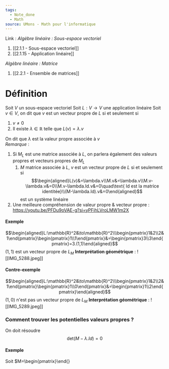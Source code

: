```yaml
---
tags:
  - Note_done
  - Math
source: UMons - Math pour l'informatique
---
```


Link :
_Algèbre linéaire : Sous-espace vectoriel_
1. [[2.1.1 - Sous-espace vectoriel]]
1. [[2.1.15 - Application linéaire]]

_Algèbre linéaire : Matrice_
1. [[2.2.1 - Ensemble de matrices]]

# Définition
Soit $V$ un sous-espace vectoriel 
Soit $L : V \to V$ une application linéaire 
Soit $v \in V$, on dit que $v$ est un vecteur propre de $L$ si et seulement si 
1. $v \neq 0$ 
2. Il existe $\lambda \in \mathbb{R}$ telle que $L(v)= \lambda . v$ 

On dit que $\lambda$ est la valeur propre associée à $v$ 
\
_Remarque_ :
1. Si $M_L$ est une matrice associée à $L$, on parlera également des valeurs propres et vecteurs propres de $M_L$ 
	1. $M$ matrice associée à $L$, $v$ est un vecteur propre de $L$ si et seulement si $$\begin{aligned}L(v)&=\lambda.v\\M.v&=\lambda.v\\M.v-\lambda.v&=0\\M.v-\lambda.Id.v&=0\quad\text{ Id est la matrice identitée}\\(M-\lambda.Id).v&=0\end{aligned}$$ est un système linéaire 
2. Une meilleure compréhension de valeur propre & vecteur propre : https://youtu.be/PFDu9oVAE-g?si=yPFihLVroLMW1m2X

#### Exemple
$$\begin{aligned}L:\mathbb{R}^2&\to\mathbb{R}^2\\\begin{pmatrix}1&2\\2&1\end{pmatrix}\begin{pmatrix}1\\1\end{pmatrix}&=\begin{pmatrix}3\\3\end{pmatrix}=3.(1,1)\end{aligned}$$ $(1,1)$ est un vecteur propre de $L_M$ 
**Interprétation géométrique** : ![[IMG_5288.jpeg]]
#### Contre-exemple
$$\begin{aligned}L:\mathbb{R}^2&\to\mathbb{R}^2\\\begin{pmatrix}1&2\\2&1\end{pmatrix}\begin{pmatrix}1\\0\end{pmatrix}&=\begin{pmatrix}1\\2\end{pmatrix}\end{aligned}$$ $(1,0)$ n'est pas un vecteur propre de $L_M$ 
**Interprétation géométrique** : ![[IMG_5289.jpeg]]

### Comment trouver les potentielles valeurs propres ?
On doit résoudre $$\text{det}(M-\lambda.Id)=0$$
#### Exemple
Soit $M=\begin{pmatrix}\end{}
